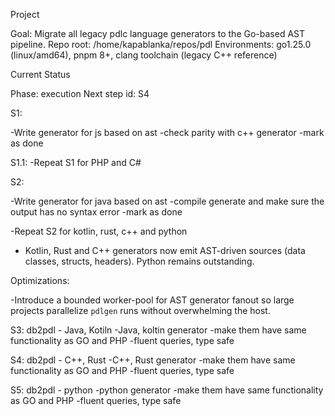 Project

Goal: Migrate all legacy pdlc language generators to the Go-based AST pipeline.
Repo root: /home/kapablanka/repos/pdl
Environments: go1.25.0 (linux/amd64), pnpm 8+, clang toolchain (legacy C++ reference)

Current Status

Phase: execution
Next step id: S4

S1:

-Write generator for js based on ast
-check parity with c++ generator
-mark as done

S1.1:
-Repeat S1 for PHP and C#

S2:

-Write generator for java based on ast
-compile generate and make sure the output has no syntax error
-mark as done

-Repeat S2 for kotlin, rust, c++ and python
  - Kotlin, Rust and C++ generators now emit AST-driven sources (data classes, structs, headers). Python remains outstanding.

Optimizations:

-Introduce a bounded worker-pool for AST generator fanout so large projects parallelize `pdlgen` runs without overwhelming the host.


S3: db2pdl - Java, Kotiln
-Java, koltin generator
-make them have same functionality as GO and PHP
-fluent queries, type safe


S4:  db2pdl - C++, Rust
-C++, Rust generator
-make them have same functionality as GO and PHP
-fluent queries, type safe

S5:  db2pdl - python
-python generator
-make them have same functionality as GO and PHP
-fluent queries, type safe